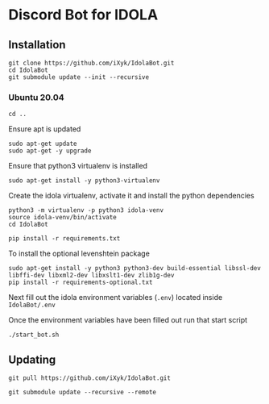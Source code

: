 # Discord Bot for IDOLA

## Installation

    git clone https://github.com/iXyk/IdolaBot.git
    cd IdolaBot
    git submodule update --init --recursive

### Ubuntu 20.04

    cd ..

Ensure apt is updated

    sudo apt-get update
    sudo apt-get -y upgrade

Ensure that python3 virtualenv is installed

    sudo apt-get install -y python3-virtualenv

Create the idola virtualenv, activate it and install the python dependencies

    python3 -m virtualenv -p python3 idola-venv
    source idola-venv/bin/activate
    cd IdolaBot

    pip install -r requirements.txt

To install the optional levenshtein package

    sudo apt-get install -y python3 python3-dev build-essential libssl-dev libffi-dev libxml2-dev libxslt1-dev zlib1g-dev
    pip install -r requirements-optional.txt

Next fill out the idola environment variables (`.env`) located inside `IdolaBot/.env`

Once the environment variables have been filled out run that start script

    ./start_bot.sh

## Updating

    git pull https://github.com/iXyk/IdolaBot.git

    git submodule update --recursive --remote
